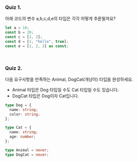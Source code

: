 ### Quiz 1.

아래 코드의 변수 a,b,c,d,e의 타입은 각각 어떻게 추론될까요?

```typescript
let a = 10;
const b = 20;
const c = [1, 2];
const d = [1, "hello", true];
const e = [1, 2, 3] as const;
```

<br>

### Quiz 2.

다음 요구사항을 만족하는 Animal, DogCat(개냥이) 타입을 완성하세요.

- Animal 타입은 Dog 타입일 수도 Cat 타입일 수도 있습니다.
- DogCat 타입은 Dog이자 Cat입니다.

```typescript
type Dog = {
  name: string;
  color: string;
};

type Cat = {
  name: string;
  age: number;
};

type Animal = never;
type DogCat = never;
```
